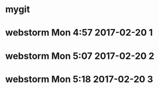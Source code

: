# mygit
# webstorm Mon 4:57 2017-02-20 1
# webstorm Mon 5:07 2017-02-20 2
# webstorm Mon 5:18 2017-02-20 3
